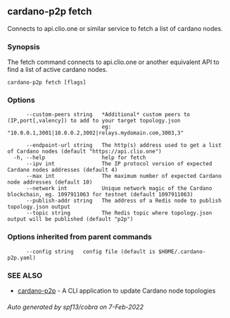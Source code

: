 ## cardano-p2p fetch

Connects to api.clio.one or similar service to fetch a list of cardano nodes.

### Synopsis


The fetch command connects to api.clio.one or another equivalent API to find a list of active
cardano nodes.

```
cardano-p2p fetch [flags]
```

### Options

```
      --custom-peers string   *Additional* custom peers to (IP,port[,valency]) to add to your target topology.json
                              eg: "10.0.0.1,3001|10.0.0.2,3002|relays.mydomain.com,3003,3"
                              
      --endpoint-url string   The http(s) address used to get a list of Cardano nodes (default "https://api.clio.one")
  -h, --help                  help for fetch
      --ipv int               The IP protocol version of expected Cardano nodes addresses (default 4)
      --max int               The maximum number of expected Cardano node addresses (default 10)
      --network int           Unique network magic of the Cardano blockchain, eg. 1097911063 for testnet (default 1097911063)
      --publish-addr string   The address of a Redis node to publish topology.json output
      --topic string          The Redis topic where topology.json output will be published (default "p2p")
```

### Options inherited from parent commands

```
      --config string   config file (default is $HOME/.cardano-p2p.yaml)
```

### SEE ALSO

* [cardano-p2p](cardano-p2p.md)	 - A CLI application to update Cardano node topologies

###### Auto generated by spf13/cobra on 7-Feb-2022
